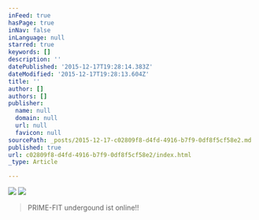 ```yaml
---
inFeed: true
hasPage: true
inNav: false
inLanguage: null
starred: true
keywords: []
description: ''
datePublished: '2015-12-17T19:28:14.383Z'
dateModified: '2015-12-17T19:28:13.604Z'
title: ''
author: []
authors: []
publisher:
  name: null
  domain: null
  url: null
  favicon: null
sourcePath: _posts/2015-12-17-c02809f8-d4fd-4916-b7f9-0df8f5cf58e2.md
published: true
url: c02809f8-d4fd-4916-b7f9-0df8f5cf58e2/index.html
_type: Article

---
```

![](https://the-grid-user-content.s3-us-west-2.amazonaws.com/fe302c05-257c-4fbd-9443-45b37e9e9482.png)
![](https://the-grid-user-content.s3-us-west-2.amazonaws.com/7fb9baff-b5e2-475e-878e-defd6be26ca1.JPG)

> PRIME-FIT undergound ist online!!

>